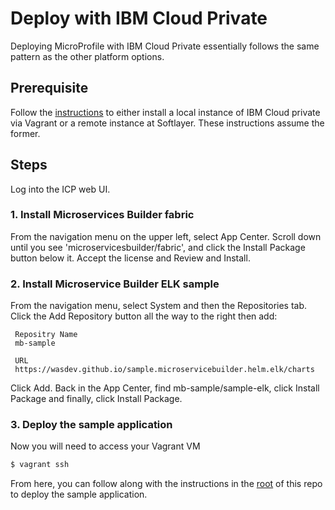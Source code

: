 # Deploy with IBM Cloud Private

Deploying MicroProfile with IBM Cloud Private essentially follows the same
pattern as the other platform options.

## Prerequisite

Follow the [instructions](https://github.com/IBM/deploy-ibm-cloud-private)
to either install a local instance of IBM Cloud private via Vagrant or a remote
instance at Softlayer. These instructions assume the former.

## Steps

Log into the ICP web UI. 

### 1. Install Microservices Builder fabric

From the navigation menu on the upper left, select App Center.  Scroll down
until you see 'microservicesbuilder/fabric', and click the Install Package
button below it.  Accept the license and Review and Install.

### 2. Install Microservice Builder ELK sample

From the navigation menu, select System and then the Repositories tab.
Click the Add Repository button all the way to the right then add:

     Repositry Name
     mb-sample

     URL
     https://wasdev.github.io/sample.microservicebuilder.helm.elk/charts

Click Add.
Back in the App Center, find mb-sample/sample-elk, click Install Package and
finally, click Install Package.

### 3. Deploy the sample application

Now you will need to access your Vagrant VM

```bash
$ vagrant ssh
```

From here, you can follow along with the instructions in the
[root](../README.md#2-get-and-build-the-application-code) of this repo to
deploy the sample application.
